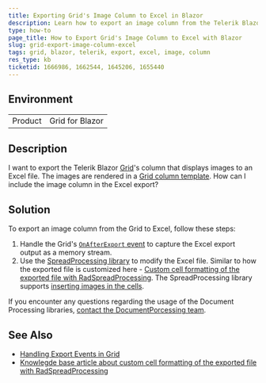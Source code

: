 ```yaml
---
title: Exporting Grid's Image Column to Excel in Blazor
description: Learn how to export an image column from the Telerik Blazor Grid to an Excel file by utilizing the Document Processing Library.
type: how-to
page_title: How to Export Grid's Image Column to Excel with Blazor
slug: grid-export-image-column-excel
tags: grid, blazor, telerik, export, excel, image, column
res_type: kb
ticketid: 1666986, 1662544, 1645206, 1655440
---
```


## Environment

<table>
    <tbody>
        <tr>
            <td>Product</td>
            <td>Grid for Blazor</td>
        </tr>
    </tbody>
</table>

## Description

I want to export the Telerik Blazor [Grid](slug:grid-overview)'s column that displays images to an Excel file. The images are rendered in a [Grid column template](slug:grid-templates-column). How can I include the image column in the Excel export?

## Solution

To export an image column from the Grid to Excel, follow these steps:

1. Handle the Grid's [`OnAfterExport` event](slug:grid-export-events#onafterexport) to capture the Excel export output as a memory stream.
2. Use the [SpreadProcessing library](https://docs.telerik.com/devtools/document-processing/libraries/radspreadprocessing/overview) to modify the Excel file. Similar to how the exported file is customized here - [Custom cell formatting of the exported file with RadSpreadProcessing](slug:grid-kb-custom-cell-formatting-with-radspreadprocessing). The SpreadProcessing library supports [inserting images in the cells](https://docs.telerik.com/devtools/document-processing/libraries/radspreadprocessing/features/shapes-and-images).

If you encounter any questions regarding the usage of the Document Processing libraries, [contact the DocumentPorcessing team](https://docs.telerik.com/devtools/document-processing/knowledge-base/submit-support-tickets).

## See Also

- [Handling Export Events in Grid](slug:grid-export-events)
- [Knowlegde base article about custom cell formatting of the exported file with RadSpreadProcessing](slug:grid-kb-custom-cell-formatting-with-radspreadprocessing)
